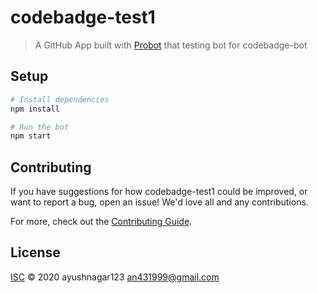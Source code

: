 # codebadge-test1

> A GitHub App built with [Probot](https://github.com/probot/probot) that testing bot for codebadge-bot

## Setup

```sh
# Install dependencies
npm install

# Run the bot
npm start
```

## Contributing

If you have suggestions for how codebadge-test1 could be improved, or want to report a bug, open an issue! We'd love all and any contributions.

For more, check out the [Contributing Guide](CONTRIBUTING.md).

## License

[ISC](LICENSE) © 2020 ayushnagar123 <an431999@gmail.com>
